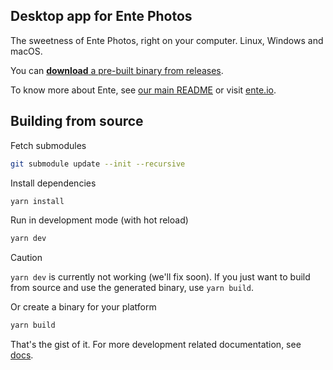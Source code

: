 ## Desktop app for Ente Photos

The sweetness of Ente Photos, right on your computer. Linux, Windows and macOS.

You can [**download** a pre-built binary from
releases](https://github.com/ente-io/photos-desktop/releases/latest).

To know more about Ente, see [our main README](../README.md) or visit
[ente.io](https://ente.io).

## Building from source

Fetch submodules

```sh
git submodule update --init --recursive
```

Install dependencies

```sh
yarn install
```

Run in development mode (with hot reload)

```sh
yarn dev
```

> [!CAUTION]
>
> `yarn dev` is currently not working (we'll fix soon). If you just want to
> build from source and use the generated binary, use `yarn build`.

Or create a binary for your platform

```sh
yarn build
```

That's the gist of it. For more development related documentation, see
[docs](docs/README.md).
